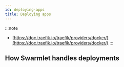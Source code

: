 ```yaml
---
id: deploying-apps
title: Deploying apps
---
```


:::note
- [https://doc.traefik.io/traefik/providers/docker/](https://doc.traefik.io/traefik/providers/docker/)
:::

## How Swarmlet handles deployments

<!-- You can `git push` to any swarm manager node to create or update a repository and deploy your application on the swarm. Swarmlet creates a `git` user on the swarm node during installation and creates the `/var/repo` directory, which will contain the bare repositories for every application you deploy to the server using Swarmlet. If a repository does not exist, it will be created by a `pre-receive` git hook.

After receiving the repository, the `post-receive` hook will execute, which triggers the `deployments` service. The `deployments` service searches for the (optional) `.env` and `entrypoint` files and the project `docker-compose.yml` file, which must be placed in the root of the project. It will build the project using `docker-compose build`, push it to the specified registry and deploy the stack using `docker stack deploy`.

If you're deploying a project with a `Dockerfile` build step without registry, use the built-in Swarmlet registry. In the `docker-compose.yml` file, add:

```yml {3}
services:
  basic-example:
    image: ${SWARMLET_REGISTRY}/basic-example
    build: .
```

The `SWARMLET_REGISTRY` environment variable is available in every build and translates to `127.0.0.1:5000/v2`, this is the internal swarm registry address.

## Deployments with Swarmlet

After receiving the new or updated repository from a user `git push`, `swarmlet` will run these steps in following order:

- Receive updated repository triggers the `/var/repo/my-app.git/hooks/post-receive` hook
- Clone or the repository contents from `/var/repo/my-app.git` to `/home/git/my-app` and set folder permissions
- Run the `deployments` service, this is a service used by Swarmlet to handle application deployments.
  - Look for optional `.env` and `entrypoint` files and load/execute them to set up environment variables and/or run scripts before actual deployment
  - Run `docker-compose build --parallel` to build the stack (if a service uses a `Dockerfile`)
  - Run `docker-compose push` to push images to the specified registry. Swarmlet uses a local registry to store Docker images, use `${SWARMLET_REGISTRY}` to store your image to the local registry.
  - Run `docker stack deploy --compose-file $COMPOSE_FILE $REPO_NAME` to deploy the application stack to the swarm -->
